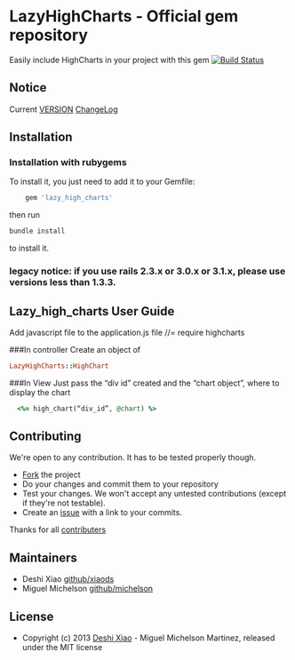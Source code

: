 # LazyHighCharts - Official gem repository

Easily include HighCharts in your project with this gem
[![Build Status](https://secure.travis-ci.org/michelson/lazy_high_charts.png)](http://travis-ci.org/michelson/lazy_high_charts)

## Notice
Current
[VERSION](https://github.com/michelson/lazy_high_charts/blob/master/GEM_VERSION)
[ChangeLog](https://github.com/michelson/lazy_high_charts/blob/master/CHANGELOG.md)

## Installation

### Installation with rubygems

To install it, you just need to add it to your Gemfile:

```ruby
    gem 'lazy_high_charts'
```

then run

```bash
bundle install
```

to install it.

### legacy notice: if you use rails 2.3.x or 3.0.x or 3.1.x, please use versions less than 1.3.3.

##  Lazy_high_charts User Guide

Add javascript file to the application.js file
//= require highcharts

###In controller
Create an object of 
```ruby
LazyHighCharts::HighChart
```


###In View
Just pass the “div id” created and the “chart object”, where to display the chart
```ruby
  <%= high_chart(“div_id”, @chart) %>
```

## Contributing

We're open to any contribution. It has to be tested properly though.

* [Fork](http://help.github.com/forking/) the project
* Do your changes and commit them to your repository
* Test your changes. We won't accept any untested contributions (except if they're not testable).
* Create an [issue](https://github.com/michelson/lazy_high_charts/issues) with a link to your commits.

Thanks for all [contributers](https://github.com/michelson/lazy_high_charts/contributors)

## Maintainers
* Deshi Xiao [github/xiaods](https://github.com/xiaods)
* Miguel Michelson [github/michelson](https://github.com/michelson)

## License
* Copyright (c) 2013 [Deshi Xiao](http://xiaods.mit-license.org) - Miguel Michelson Martinez, released under the MIT license
